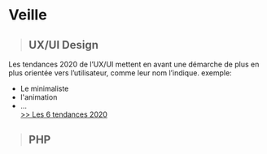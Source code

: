 # Veille

> ## UX/UI Design  

  Les tendances 2020 de l’UX/UI mettent en avant une démarche de plus en plus orientée vers l’utilisateur, comme leur nom l’indique. 
  exemple:
  - Le minimaliste  
  - l'animation  
  - ...  
  [>> Les 6 tendances 2020](https://graphiste.com/blog/webdesign-ux-ui-tendances-2020)  
  
  > ## PHP  
  
